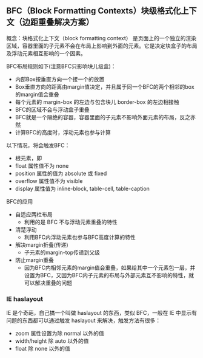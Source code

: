 ## BFC（Block Formatting Contexts）块级格式化上下文（边距重叠解决方案）

概念：块格式化上下文（block formatting context） 是页面上的一个独立的渲染区域，容器里面的子元素不会在布局上影响到外面的元素。它是决定块盒子的布局及浮动元素相互影响的一个因素。

BFC布局规则如下(注意BFC只影响块儿级盒)：
* 内部Box按垂直方向一个接一个的放置
* Box垂直方向的距离由margin值决定，并且属于同一个BFC的两个相邻的box的margin值会重叠
* 每个元素的 margin-box 的左边与包含块儿 border-box 的左边相接触
* BFC的区域不会与浮动盒子重叠
* BFC就是一个隔绝的容器，容器里面的子元素不影响外面元素的布局，反之亦然
* 计算BFC的高度时，浮动元素也参与计算

以下情况，将会触发BFC：
* 根元素，即 <html>
* float 属性值不为 none
* position 属性的值为 absolute 或 fixed
* overflow 属性值不为 visible
* display 属性值为 inline-block, table-cell, table-caption

BFC的应用
* 自适应两栏布局
  * 利用的是 BFC 不与浮动元素重叠的特性
* 清楚浮动
  * 利用BFC内浮动元素也参与BFC高度计算的特性
* 解决margin折叠(传递)
  * 子元素的margin-top传递到父级
* 防止margin重叠
  * 因为BFC内相邻元素的margin值会重叠，如果给其中一个元素包一层，并设置为BFC，又因为BFC内子元素的布局与外部元素互不影响的特性，就可以解决重叠的问题

### IE haslayout
IE 是个奇葩，自己搞一个叫做 haslayout 的东西，类似 BFC，一般在 IE 中显示有问题的东西都可以通过触发 haslayout 来解决，触发方法有很多：
* zoom 属性设置为除 normal 以外的值
* width/height 除 auto 以外的值
* float 除 none 以外的值
